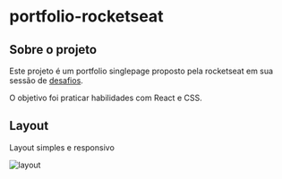 # portfolio-rocketseat

## Sobre o projeto
<p>Este projeto é um portfolio singlepage proposto pela rocketseat em sua sessão de <a href="https://app.rocketseat.com.br/discover/challenges">desafios</a>.</p>
<p>O objetivo foi praticar habilidades com React e CSS.</p>

## Layout
<p>Layout simples e responsivo</p>

![layout](https://user-images.githubusercontent.com/102263444/213309509-adbf9299-9624-40be-834d-b82c59dd8db2.png)
